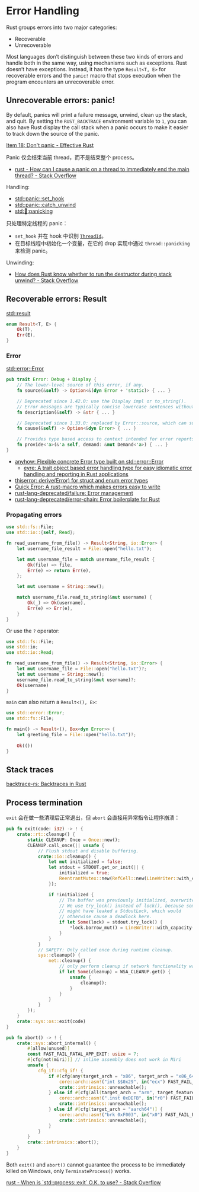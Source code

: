 # Error Handling
Rust groups errors into two major categories:
- Recoverable
- Unrecoverable

Most languages don’t distinguish between these two kinds of errors and handle both in the same way, using mechanisms such as exceptions. Rust doesn’t have exceptions. Instead, it has the type `Result<T, E>` for recoverable errors and the `panic!` macro that stops execution when the program encounters an unrecoverable error.

## Unrecoverable errors: panic!
By default, panics will print a failure message, unwind, clean up the stack, and quit. By setting the `RUST_BACKTRACE` environment variable to `1`, you can also have Rust display the call stack when a panic occurs to make it easier to track down the source of the panic.

[Item 18: Don't panic - Effective Rust](https://www.lurklurk.org/effective-rust/panic.html)

Panic 仅会结束当前 thread，而不是结束整个 process。
- [rust - How can I cause a panic on a thread to immediately end the main thread? - Stack Overflow](https://stackoverflow.com/questions/35988775/how-can-i-cause-a-panic-on-a-thread-to-immediately-end-the-main-thread)

Handling:
- [std::panic::set_hook](https://doc.rust-lang.org/std/panic/fn.set_hook.html)
- [std::panic::catch_unwind](https://doc.rust-lang.org/std/panic/fn.catch_unwind.html)
- [std::thread::panicking](https://doc.rust-lang.org/std/thread/fn.panicking.html)

只处理特定线程的 panic：
- `set_hook` 并在 hook 中识别 [`ThreadId`](https://doc.rust-lang.org/std/thread/struct.ThreadId.html)。
- 在目标线程中初始化一个变量，在它的 drop 实现中通过 `thread::panicking` 来检测 panic。

Unwinding:
- [How does Rust know whether to run the destructor during stack unwind? - Stack Overflow](https://stackoverflow.com/questions/39750841/how-does-rust-know-whether-to-run-the-destructor-during-stack-unwind)

## Recoverable errors: Result
[std::result](https://doc.rust-lang.org/std/result/index.html)
```rust
enum Result<T, E> {
    Ok(T),
    Err(E),
}
```

### Error
[std::error::Error](https://doc.rust-lang.org/std/error/trait.Error.html)
```rust
pub trait Error: Debug + Display {
    // The lower-level source of this error, if any.
    fn source(&self) -> Option<&(dyn Error + 'static)> { ... }

    // Deprecated since 1.42.0: use the Display impl or to_string().
    // Error messages are typically concise lowercase sentences without trailing punctuation.
    fn description(&self) -> &str { ... }

    // Deprecated since 1.33.0: replaced by Error::source, which can support downcasting.
    fn cause(&self) -> Option<&dyn Error> { ... }

    // Provides type based access to context intended for error reports.
    fn provide<'a>(&'a self, demand: &mut Demand<'a>) { ... }
}
```

- [anyhow: Flexible concrete Error type built on std::error::Error](https://github.com/dtolnay/anyhow)
  - [eyre: A trait object based error handling type for easy idiomatic error handling and reporting in Rust applications](https://github.com/yaahc/eyre)
- [thiserror: derive(Error) for struct and enum error types](https://github.com/dtolnay/thiserror)
- [Quick Error: A rust-macro which makes errors easy to write](https://github.com/tailhook/quick-error)
- [rust-lang-deprecated/failure: Error management](https://github.com/rust-lang-deprecated/failure)
- [rust-lang-deprecated/error-chain: Error boilerplate for Rust](https://github.com/rust-lang-deprecated/error-chain)

### Propagating errors
```rust
use std::fs::File;
use std::io::{self, Read};

fn read_username_from_file() -> Result<String, io::Error> {
    let username_file_result = File::open("hello.txt");

    let mut username_file = match username_file_result {
        Ok(file) => file,
        Err(e) => return Err(e),
    };

    let mut username = String::new();

    match username_file.read_to_string(&mut username) {
        Ok(_) => Ok(username),
        Err(e) => Err(e),
    }
}
```

Or use the `?` operator:
```rust
use std::fs::File;
use std::io;
use std::io::Read;

fn read_username_from_file() -> Result<String, io::Error> {
    let mut username_file = File::open("hello.txt")?;
    let mut username = String::new();
    username_file.read_to_string(&mut username)?;
    Ok(username)
}
```

`main` can also return a `Result<(), E>`:
```rust
use std::error::Error;
use std::fs::File;

fn main() -> Result<(), Box<dyn Error>> {
    let greeting_file = File::open("hello.txt")?;
    
    Ok(())
}
```

## Stack traces
[backtrace-rs: Backtraces in Rust](https://github.com/rust-lang/backtrace-rs)

## Process termination
`exit` 会在做一些清理后正常退出，但 `abort` 会直接用异常指令让程序崩溃：
```rust
pub fn exit(code: i32) -> ! {
    crate::rt::cleanup() {
        static CLEANUP: Once = Once::new();
        CLEANUP.call_once(|| unsafe {
            // Flush stdout and disable buffering.
            crate::io::cleanup() {
                let mut initialized = false;
                let stdout = STDOUT.get_or_init(|| {
                    initialized = true;
                    ReentrantMutex::new(RefCell::new(LineWriter::with_capacity(0, stdout_raw())))
                });

                if !initialized {
                    // The buffer was previously initialized, overwrite it here.
                    // We use try_lock() instead of lock(), because someone
                    // might have leaked a StdoutLock, which would
                    // otherwise cause a deadlock here.
                    if let Some(lock) = stdout.try_lock() {
                        *lock.borrow_mut() = LineWriter::with_capacity(0, stdout_raw());
                    }
                }
            }
            // SAFETY: Only called once during runtime cleanup.
            sys::cleanup() {
                net::cleanup() {
                    // only perform cleanup if network functionality was actually initialized
                    if let Some(cleanup) = WSA_CLEANUP.get() {
                        unsafe {
                            cleanup();
                        }
                    }
                }
            }
        });
    }
    crate::sys::os::exit(code)
}

pub fn abort() -> ! {
    crate::sys::abort_internal() {
        #[allow(unused)]
        const FAST_FAIL_FATAL_APP_EXIT: usize = 7;
        #[cfg(not(miri))] // inline assembly does not work in Miri
        unsafe {
            cfg_if::cfg_if! {
                if #[cfg(any(target_arch = "x86", target_arch = "x86_64"))] {
                    core::arch::asm!("int $$0x29", in("ecx") FAST_FAIL_FATAL_APP_EXIT);
                    crate::intrinsics::unreachable();
                } else if #[cfg(all(target_arch = "arm", target_feature = "thumb-mode"))] {
                    core::arch::asm!(".inst 0xDEFB", in("r0") FAST_FAIL_FATAL_APP_EXIT);
                    crate::intrinsics::unreachable();
                } else if #[cfg(target_arch = "aarch64")] {
                    core::arch::asm!("brk 0xF003", in("x0") FAST_FAIL_FATAL_APP_EXIT);
                    crate::intrinsics::unreachable();
                }
            }
        }
        crate::intrinsics::abort();
    }
}
```

Both `exit()` and `abort()` cannot guarantee the process to be immediately killed on Windows, only `TerminateProcess()` works.

[rust - When is \`std::process::exit\` O.K. to use? - Stack Overflow](https://stackoverflow.com/questions/39228685/when-is-stdprocessexit-o-k-to-use)